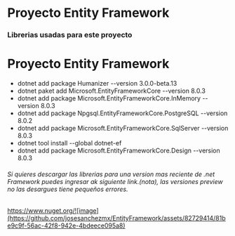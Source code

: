 # Proyecto Entity Framework
### Librerias usadas para este proyecto
# Proyecto Entity Framework
- dotnet add package Humanizer --version 3.0.0-beta.13
- dotnet paket add Microsoft.EntityFrameworkCore --version 8.0.3
- dotnet add package Microsoft.EntityFrameworkCore.InMemory --version 8.0.3
- dotnet add package Npgsql.EntityFrameworkCore.PostgreSQL --version 8.0.2
- dotnet add package Microsoft.EntityFrameworkCore.SqlServer --version 8.0.3
- dotnet tool install --global dotnet-ef
- dotnet add package Microsoft.EntityFrameworkCore.Design --version 8.0.3
###### Si quieres descargar las librerias para una version mas reciente de .net Framework puedes ingresar ak siguiente link.(nota), las versiones preview no las desargues tiene pequeños errores.
https://www.nuget.org/![image](https://github.com/josesanchezmx/EntityFramework/assets/82729414/81be9c9f-56ac-42f8-942e-4bdeece095a8)
